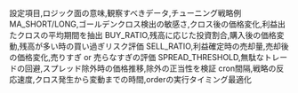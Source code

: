 設定項目,ロジック面の意味,観察すべきデータ,チューニング戦略例
MA_SHORT/LONG,ゴールデンクロス検出の敏感さ,クロス後の価格変化,利益出たクロスの平均期間を抽出
BUY_RATIO,残高に応じた投資割合,購入後の価格変動,残高が多い時の買い過ぎリスク評価
SELL_RATIO,利益確定時の売却量,売却後の価格変化,売りすぎ or 売らなすぎの評価
SPREAD_THRESHOLD,無駄なトレードの回避,スプレッド除外時の価格推移,除外の正当性を検証
cron間隔,戦略の反応速度,クロス発生から変動までの時間,orderの実行タイミング最適化

